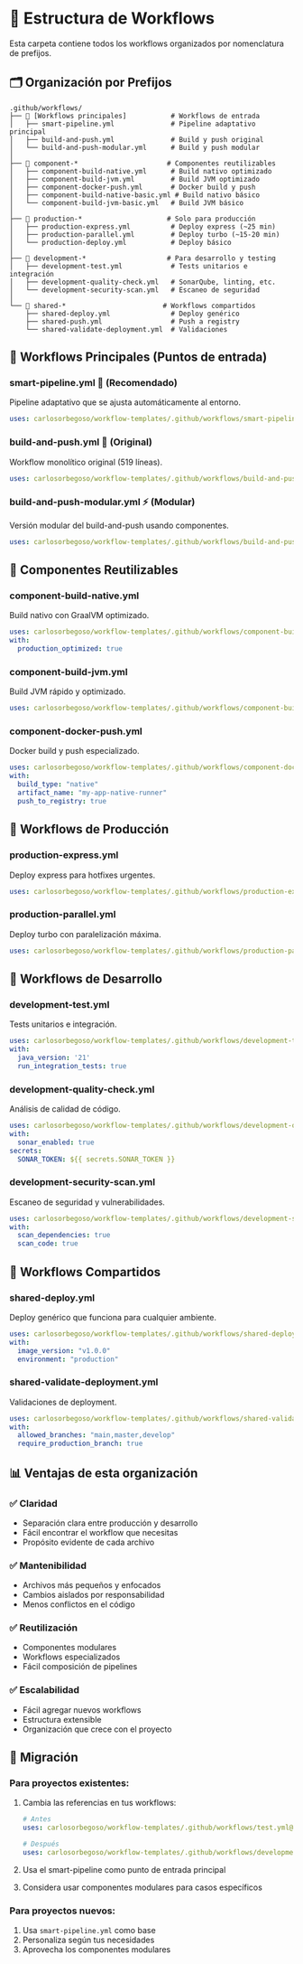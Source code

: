 # 📁 Estructura de Workflows

Esta carpeta contiene todos los workflows organizados por nomenclatura de prefijos.

## 🗂️ Organización por Prefijos

```
.github/workflows/
├── 🎯 [Workflows principales]           # Workflows de entrada
│   ├── smart-pipeline.yml              # Pipeline adaptativo principal
│   ├── build-and-push.yml              # Build y push original
│   └── build-and-push-modular.yml      # Build y push modular
│
├── 🧩 component-*                      # Componentes reutilizables
│   ├── component-build-native.yml      # Build nativo optimizado
│   ├── component-build-jvm.yml         # Build JVM optimizado  
│   ├── component-docker-push.yml       # Docker build y push
│   ├── component-build-native-basic.yml # Build nativo básico
│   └── component-build-jvm-basic.yml   # Build JVM básico
│
├── 🚀 production-*                     # Solo para producción
│   ├── production-express.yml          # Deploy express (~25 min)
│   ├── production-parallel.yml         # Deploy turbo (~15-20 min)
│   └── production-deploy.yml           # Deploy básico
│
├── 🔧 development-*                    # Para desarrollo y testing
│   ├── development-test.yml            # Tests unitarios e integración
│   ├── development-quality-check.yml   # SonarQube, linting, etc.
│   └── development-security-scan.yml   # Escaneo de seguridad
│
└── 🤝 shared-*                        # Workflows compartidos
    ├── shared-deploy.yml               # Deploy genérico
    ├── shared-push.yml                 # Push a registry
    └── shared-validate-deployment.yml  # Validaciones
```

## 🎯 Workflows Principales (Puntos de entrada)

### **smart-pipeline.yml** 🎯 (Recomendado)
Pipeline adaptativo que se ajusta automáticamente al entorno.
```yaml
uses: carlosorbegoso/workflow-templates/.github/workflows/smart-pipeline.yml@main
```

### **build-and-push.yml** 🔧 (Original)
Workflow monolítico original (519 líneas).
```yaml
uses: carlosorbegoso/workflow-templates/.github/workflows/build-and-push.yml@main
```

### **build-and-push-modular.yml** ⚡ (Modular)
Versión modular del build-and-push usando componentes.
```yaml
uses: carlosorbegoso/workflow-templates/.github/workflows/build-and-push-modular.yml@main
```

## 🧩 Componentes Reutilizables

### **component-build-native.yml**
Build nativo con GraalVM optimizado.
```yaml
uses: carlosorbegoso/workflow-templates/.github/workflows/component-build-native.yml@main
with:
  production_optimized: true
```

### **component-build-jvm.yml**
Build JVM rápido y optimizado.
```yaml
uses: carlosorbegoso/workflow-templates/.github/workflows/component-build-jvm.yml@main
```

### **component-docker-push.yml**
Docker build y push especializado.
```yaml
uses: carlosorbegoso/workflow-templates/.github/workflows/component-docker-push.yml@main
with:
  build_type: "native"
  artifact_name: "my-app-native-runner"
  push_to_registry: true
```

## 🚀 Workflows de Producción

### **production-express.yml**
Deploy express para hotfixes urgentes.
```yaml
uses: carlosorbegoso/workflow-templates/.github/workflows/production-express.yml@main
```

### **production-parallel.yml**
Deploy turbo con paralelización máxima.
```yaml
uses: carlosorbegoso/workflow-templates/.github/workflows/production-parallel.yml@main
```

## 🔧 Workflows de Desarrollo

### **development-test.yml**
Tests unitarios e integración.
```yaml
uses: carlosorbegoso/workflow-templates/.github/workflows/development-test.yml@main
with:
  java_version: '21'
  run_integration_tests: true
```

### **development-quality-check.yml**
Análisis de calidad de código.
```yaml
uses: carlosorbegoso/workflow-templates/.github/workflows/development-quality-check.yml@main
with:
  sonar_enabled: true
secrets:
  SONAR_TOKEN: ${{ secrets.SONAR_TOKEN }}
```

### **development-security-scan.yml**
Escaneo de seguridad y vulnerabilidades.
```yaml
uses: carlosorbegoso/workflow-templates/.github/workflows/development-security-scan.yml@main
with:
  scan_dependencies: true
  scan_code: true
```

## 🤝 Workflows Compartidos

### **shared-deploy.yml**
Deploy genérico que funciona para cualquier ambiente.
```yaml
uses: carlosorbegoso/workflow-templates/.github/workflows/shared-deploy.yml@main
with:
  image_version: "v1.0.0"
  environment: "production"
```

### **shared-validate-deployment.yml**
Validaciones de deployment.
```yaml
uses: carlosorbegoso/workflow-templates/.github/workflows/shared-validate-deployment.yml@main
with:
  allowed_branches: "main,master,develop"
  require_production_branch: true
```

## 📊 Ventajas de esta organización

### ✅ **Claridad**
- Separación clara entre producción y desarrollo
- Fácil encontrar el workflow que necesitas
- Propósito evidente de cada archivo

### ✅ **Mantenibilidad**
- Archivos más pequeños y enfocados
- Cambios aislados por responsabilidad
- Menos conflictos en el código

### ✅ **Reutilización**
- Componentes modulares
- Workflows especializados
- Fácil composición de pipelines

### ✅ **Escalabilidad**
- Fácil agregar nuevos workflows
- Estructura extensible
- Organización que crece con el proyecto

## 🔄 Migración

### **Para proyectos existentes:**
1. Cambia las referencias en tus workflows:
   ```yaml
   # Antes
   uses: carlosorbegoso/workflow-templates/.github/workflows/test.yml@main
   
   # Después  
   uses: carlosorbegoso/workflow-templates/.github/workflows/development/test.yml@main
   ```

2. Usa el smart-pipeline como punto de entrada principal
3. Considera usar componentes modulares para casos específicos

### **Para proyectos nuevos:**
1. Usa `smart-pipeline.yml` como base
2. Personaliza según tus necesidades
3. Aprovecha los componentes modulares